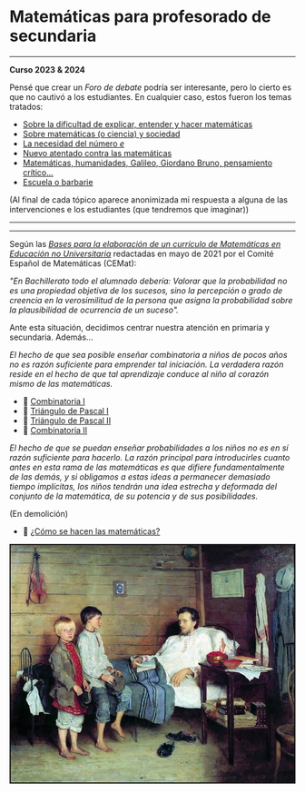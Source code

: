 # Matemáticas para profesorado de secundaria<br/>

<hr>

__Curso 2023 & 2024__

Pensé que crear un _Foro de debate_ podría ser interesante, pero lo cierto es que no cautivó a los estudiantes. En cualquier caso, estos fueron los temas tratados:

- [Sobre la dificultad de explicar, entender y hacer matemáticas](dificultade.md)
- [Sobre matemáticas (o ciencia) y sociedad](sociedade.md)
- [La necesidad del número _e_](numeroe.md)
- [Nuevo atentado contra las matemáticas](atentado.md)
- [Matemáticas, humanidades, Galileo, Giordano Bruno, pensamiento crítico...](galileo.md)
- [Escuela o barbarie](escuelaobarbarie.md)

(Al final de cada tópico aparece anonimizada mi respuesta a alguna de las intervenciones e los estudiantes (que tendremos que imaginar))

<hr>

<hr>

Según las [_Bases para la elaboración de un currículo de Matemáticas en Educación no Universitaria_](https://matematicas.uclm.es/cemat/wp-content/uploads/bases2021.pdf) redactadas en mayo de 2021 por el Comité Español de Matemáticas (CEMat):

_"En Bachillerato todo el alumnado debería: Valorar que la probabilidad no es una propiedad objetiva de los sucesos, sino la percepción o grado de creencia en la verosimilitud de la persona que asigna la probabilidad sobre la plausibilidad de ocurrencia de un suceso"._

Ante esta situación, decidimos centrar nuestra atención en primaria y secundaria. Además...

_El hecho de que sea posible enseñar combinatoria a niños de pocos años no es razón suficiente para emprender tal iniciación. La verdadera razón reside en el hecho de que tal aprendizaje conduce al niño al corazón mismo de las matemáticas._

-  📎 [Combinatoria I](combinatoria.pdf)<br/>
-  📎 [Triángulo de Pascal I](triangulo_de_pascal.pdf)<br/>
-  📎 [Triángulo de Pascal II](triangulo_de_pascal_2.pdf)<br/>
-  📎 [Combinatoria II](combinatoria_2.pdf)<br/>


_El hecho de que se puedan enseñar probabilidades a los niños no es en sí razón suficiente para hacerlo. La razón principal para introducirles cuanto antes en esta rama de las matemáticas es que difiere fundamentalmente de las demás, y si obligamos a estas ideas a permanecer demasiado tiempo implícitas, los niños tendrán una idea estrecha y deformada del conjunto de la matemática, de su potencia y de sus posibilidades._

(En demolición)

-  📎 [¿Cómo se hacen las matemáticas?](pruebas_y_refutaciones.pdf)<br/>

<p align="center">
<img src="maestro_enfermo.jpg" width="500"  class="center"  border="2">
</p>
